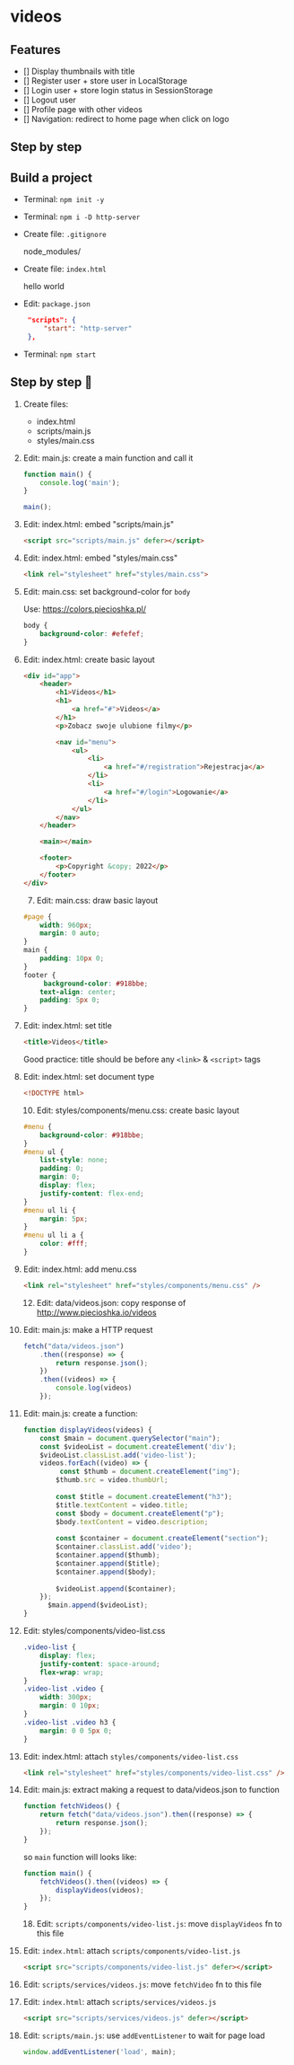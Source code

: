 # videos

## Features 

* [] Display thumbnails with title
* [] Register user + store user in LocalStorage
* [] Login user + store login status in SessionStorage
* [] Logout user
* [] Profile page with other videos
* [] Navigation: redirect to home page when click on logo

## Step by step

## Build a project

* Terminal: `npm init -y`
* Terminal: `npm i -D http-server`
* Create file: `.gitignore`

    node_modules/

* Create file: `index.html`

    hello world

* Edit: `package.json`

   ```json
    "scripts": {
        "start": "http-server"
    },
    ```

* Terminal: `npm start`

## Step by step 🐾

1. Create files:
    + index.html
    + scripts/main.js
    + styles/main.css
    
2. Edit: main.js: create a main function and call it

    ```js
    function main() {
        console.log('main');
    }

    main();
    ```
3. Edit: index.html: embed "scripts/main.js"

    ```html
    <script src="scripts/main.js" defer></script>
    ```
4. Edit: index.html: embed "styles/main.css"

    ```html
    <link rel="stylesheet" href="styles/main.css">
    ```
5. Edit: main.css: set background-color for `body`

    Use: https://colors.piecioshka.pl/
    ```css
    body {
        background-color: #efefef;
    }
    ```
6. Edit: index.html: create basic layout

    ```html
    <div id="app">
        <header>
            <h1>Videos</h1>
            <h1>
                <a href="#">Videos</a>
            </h1>
            <p>Zobacz swoje ulubione filmy</p>

            <nav id="menu">
                <ul>
                    <li>
                        <a href="#/registration">Rejestracja</a>
                    </li>
                    <li>
                        <a href="#/login">Logowanie</a>
                    </li>
                </ul>
            </nav>
        </header>

        <main></main>

        <footer>
            <p>Copyright &copy; 2022</p>
        </footer>
    </div>
    ```
    
    7. Edit: main.css: draw basic layout

    ```css
    #page {
        width: 960px;
        margin: 0 auto;
    }
    main {
        padding: 10px 0;
    }
    footer {
         background-color: #918bbe;
        text-align: center;
        padding: 5px 0;
    }
    ```
    
    
8. Edit: index.html: set title

    ```html
    <title>Videos</title>
    ```
    
      Good practice: title should be before any `<link>` & `<script>` tags


9. Edit: index.html: set document type

    ```html
    <!DOCTYPE html>
    ```
    
    10. Edit: styles/components/menu.css: create basic layout

    ```css
    #menu {
        background-color: #918bbe;
    }
    #menu ul {
        list-style: none;
        padding: 0;
        margin: 0;
        display: flex;
        justify-content: flex-end;
    }
    #menu ul li {
        margin: 5px;
    }
    #menu ul li a {
        color: #fff;
    }
    ```

11. Edit: index.html: add menu.css

    ```html
    <link rel="stylesheet" href="styles/components/menu.css" />
    ```
    
    12. Edit: data/videos.json: copy response of http://www.piecioshka.io/videos

13. Edit: main.js: make a HTTP request

    ```js
    fetch("data/videos.json")
        .then((response) => {
            return response.json();
        })
        .then((videos) => {
            console.log(videos)
        });
    ```

14. Edit: main.js: create a function:

    ```js
    function displayVideos(videos) {
        const $main = document.querySelector("main");
        const $videoList = document.createElement('div');
        $videoList.classList.add('video-list');
        videos.forEach((video) => {
             const $thumb = document.createElement("img");
            $thumb.src = video.thumbUrl;
            
            const $title = document.createElement("h3");
            $title.textContent = video.title;
            const $body = document.createElement("p");
            $body.textContent = video.description;
            
            const $container = document.createElement("section");
            $container.classList.add('video');
            $container.append($thumb);
            $container.append($title);
            $container.append($body);
            
            $videoList.append($container);
        });
          $main.append($videoList);
    }
    ```

15. Edit: styles/components/video-list.css

    ```css
    .video-list {
        display: flex;
        justify-content: space-around;
        flex-wrap: wrap;
    }
    .video-list .video {
        width: 300px;
        margin: 0 10px;
    }
    .video-list .video h3 {
        margin: 0 0 5px 0;
    }
    ```

16. Edit: index.html: attach `styles/components/video-list.css`

    ```html
    <link rel="stylesheet" href="styles/components/video-list.css" />
    ```
    
17. Edit: main.js: extract making a request to data/videos.json to function

    ```js
    function fetchVideos() {
        return fetch("data/videos.json").then((response) => {
            return response.json();
        });
    }
    ```

    so `main` function will looks like:

    ```js
    function main() {
        fetchVideos().then((videos) => {
            displayVideos(videos);
        });
    }
    ```
    18. Edit: `scripts/components/video-list.js`: move `displayVideos` fn to this file

19. Edit: `index.html`: attach `scripts/components/video-list.js`

    ```html
    <script src="scripts/components/video-list.js" defer></script>
    ```

20. Edit: `scripts/services/videos.js`: move `fetchVideo` fn to this file

21. Edit: `index.html`: attach `scripts/services/videos.js`

    ```html
    <script src="scripts/services/videos.js" defer></script>
    ```

22. Edit: `scripts/main.js`: use `addEventListener` to wait for page load

    ```js
    window.addEventListener('load', main);
    ```